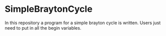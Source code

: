 # SimpleBraytonCycle
In this repository a program for a simple brayton cycle is written.
Users just need to put in all the begin variables.
